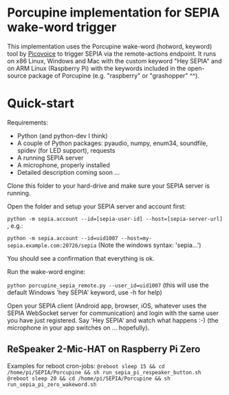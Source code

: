 # Porcupine implementation for SEPIA wake-word trigger
This implementation uses the Porcupine wake-word (hotword, keyword) tool by [Picovoice](https://picovoice.ai/) to trigger SEPIA via the remote-actions endpoint.
It runs on x86 Linux, Windows and Mac with the custom keyword "Hey SEPIA" and on ARM Linux (Raspberry Pi) with the keywords included in the open-source package of Porcupine (e.g. "raspberry" or "grashopper" ^^).

# Quick-start

Requirements:
* Python (and python-dev I think)
* A couple of Python packages: pyaudio, numpy, enum34, soundfile, spidev (for LED support), requests
* A running SEPIA server
* A microphone, properly installed
* Detailed description coming soon ...

Clone this folder to your hard-drive and make sure your SEPIA server is running.

Open the folder and setup your SEPIA server and account first:

`python -m sepia.account --id=[sepia-user-id] --host=[sepia-server-url]` , e.g.:

`python -m sepia.account --id=uid1007 --host=my-sepia.example.com:20726/sepia` (Note the windows syntax: 'sepia\...')

You should see a confirmation that everything is ok.

Run the wake-word engine:

`python porcupine_sepia_remote.py --user_id=uid1007` (this will use the default Windows 'hey SEPIA' keyword, use -h for help)

Open your SEPIA client (Android app, browser, iOS, whatever uses the SEPIA WebSocket server for communication) and login with the same user you have just registered.
Say 'Hey SEPIA' and watch what happens :-) (the microphone in your app switches on ... hopefully).

## ReSpeaker 2-Mic-HAT on Raspberry Pi Zero
Examples for reboot cron-jobs:
`@reboot sleep 15 && cd /home/pi/SEPIA/Porcupine && sh run_sepia_pi_respeaker_button.sh`
`@reboot sleep 20 && cd /home/pi/SEPIA/Porcupine && sh run_sepia_pi_zero_wakeword.sh`

